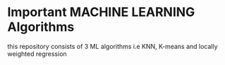 # Important MACHINE LEARNING Algorithms
 this repository consists of 3 ML algorithms i.e KNN, K-means and locally weighted regression
